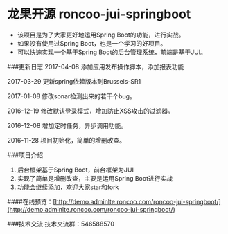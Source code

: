 # 龙果开源 roncoo-jui-springboot
* 该项目是为了大家更好地运用Spring Boot的功能，进行实战。
* 如果没有使用过Spring Boot，也是一个学习的好项目。
* 可以快速实现一个基于Spring Boot的后台管理系统，前端是基于JUI。

###更新日志
2017-04-08 添加应用发布操作脚本，添加报表功能

2017-03-29 更新spring依赖版本到Brussels-SR1

2017-01-08 修改sonar检测出来的若干个bug。

2016-12-19 修改默认登录模式，增加防止XSS攻击的过滤器。

2016-12-08 增加定时任务，异步调用功能。

2016-11-28 项目初始化，简单的增删改查。

###项目介绍
1. 后台框架基于Spring Boot，前台框架为JUI
2. 实现了简单是增删改查，主要是运用Spring Boot进行实战
3. 功能会继续添加，欢迎大家star和fork


####在线预览：[http://demo.adminlte.roncoo.com/roncoo-jui-springboot/](http://demo.adminlte.roncoo.com/roncoo-jui-springboot/)

###技术交流
技术交流群：546588570
